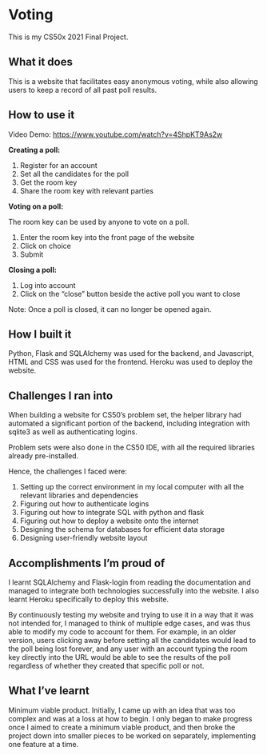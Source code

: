 # Voting

This is my CS50x 2021 Final Project.

## What it does
This is a website that facilitates easy anonymous voting, while also allowing users to keep a record of all past poll results. 

## How to use it
Video Demo: https://www.youtube.com/watch?v=4ShpKT9As2w 

**Creating a poll:** 
1)	Register for an account
2)	Set all the candidates for the poll
3)	Get the room key
4)	Share the room key with relevant parties

**Voting on a poll:**

The room key can be used by anyone to vote on a poll.

1)	Enter the room key into the front page of the website
2)	Click on choice
3)	Submit

**Closing a poll:**

1)	Log into account
2)	Click on the “close” button beside the active poll you want to close

Note: Once a poll is closed, it can no longer be opened again.

## How I built it
Python, Flask and SQLAlchemy was used for the backend, and Javascript, HTML and CSS was used for the frontend. Heroku was used to deploy the website. 

## Challenges I ran into
When building a website for CS50’s problem set, the helper library had automated a significant portion of the backend, including integration with sqlite3 as well as authenticating logins. 

Problem sets were also done in the CS50 IDE, with all the required libraries already pre-installed.

Hence, the challenges I faced were:
1)  Setting up the correct environment in my local computer with all the relevant libraries and dependencies
2)	Figuring out how to authenticate logins
3)	Figuring out how to integrate SQL with python and flask
4)	Figuring out how to deploy a website onto the internet
5)	Designing the schema for databases for efficient data storage
6)	Designing user-friendly website layout

## Accomplishments I’m proud of
I learnt SQLAlchemy and Flask-login from reading the documentation and managed to integrate both technologies successfully into the website. I also learnt Heroku specifically to deploy this website. 

By continuously testing my website and trying to use it in a way that it was not intended for, I managed to think of multiple edge cases, and was thus able to modify my code to account for them. For example, in an older version, users clicking away before setting all the candidates would lead to the poll being lost forever, and any user with an account typing the room key directly into the URL would be able to see the results of the poll regardless of whether they created that specific poll or not. 

## What I’ve learnt
Minimum viable product.
Initially, I came up with an idea that was too complex and was at a loss at how to begin. I only began to make progress once I aimed to create a minimum viable product, and then broke the project down into smaller pieces to be worked on separately, implementing one feature at a time. 
